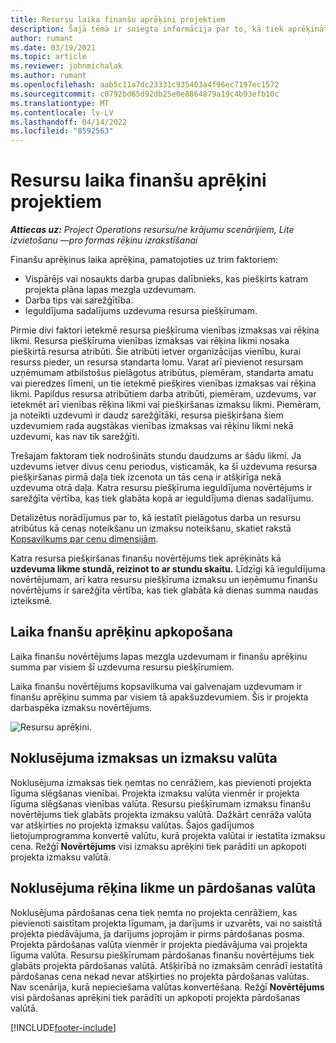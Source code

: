 ```yaml
---
title: Resursu laika finanšu aprēķini projektiem
description: Šajā tēmā ir sniegta informācija par to, kā tiek aprēķināti laika finanšu aprēķini.
author: rumant
ms.date: 03/19/2021
ms.topic: article
ms.reviewer: johnmichalak
ms.author: rumant
ms.openlocfilehash: aab5c11a7dc23331c935403a4f96ec7197ec1572
ms.sourcegitcommit: c0792bd65d92db25e0e8864879a19c4b93efb10c
ms.translationtype: MT
ms.contentlocale: lv-LV
ms.lasthandoff: 04/14/2022
ms.locfileid: "8592563"
---
```

# <a name="financial-estimates-for-resource-time-on-projects"></a>Resursu laika finanšu aprēķini projektiem

_**Attiecas uz:** Project Operations resursu/ne krājumu scenārijiem, Lite izvietošanu —pro formas rēķinu izrakstīšanai_

Finanšu aprēķinus laika aprēķina, pamatojoties uz trim faktoriem: 

- Vispārējs vai nosaukts darba grupas dalībnieks, kas piešķirts katram projekta plāna lapas mezgla uzdevumam. 
- Darba tips vai sarežģītība.
- Ieguldījuma sadalījums uzdevuma resursa piešķīrumam. 

Pirmie divi faktori ietekmē resursa piešķīruma vienības izmaksas vai rēķina likmi. Resursa piešķīruma vienības izmaksas vai rēķina likmi nosaka piešķirtā resursa atribūti. Šie atribūti ietver organizācijas vienību, kurai resurss pieder, un resursa standarta lomu. Varat arī pievienot resursam uzņēmumam atbilstošus pielāgotus atribūtus, piemēram, standarta amatu vai pieredzes līmeni, un tie ietekmē piešķires vienības izmaksas vai rēķina likmi.
Papildus resursa atribūtiem darba atribūti, piemēram, uzdevums, var ietekmēt arī vienības rēķina likmi vai piešķiršanas izmaksu likmi. Piemēram, ja noteikti uzdevumi ir daudz sarežģītāki, resursa piešķiršana šiem uzdevumiem rada augstākas vienības izmaksas vai rēķinu likmi nekā uzdevumi, kas nav tik sarežģīti.   

Trešajam faktoram tiek nodrošināts stundu daudzums ar šādu likmi. Ja uzdevums ietver divus cenu periodus, visticamāk, ka šī uzdevuma resursa piešķiršanas pirmā daļa tiek izcenota un tās cena ir atšķirīga nekā uzdevuma otrā daļa. Katra resursu piešķīruma ieguldījuma novērtējums ir sarežģīta vērtība, kas tiek glabāta kopā ar ieguldījuma dienas sadalījumu.

Detalizētus norādījumus par to, kā iestatīt pielāgotus darba un resursu atribūtus kā cenas noteikšanu un izmaksu noteikšanu, skatiet rakstā [Kopsavilkums par cenu dimensijām](../pricing-costing/pricing-dimensions-overview.md).

Katra resursa piešķiršanas finanšu novērtējums tiek aprēķināts kā **uzdevuma likme stundā, reizinot to ar stundu skaitu.**  Līdzīgi kā ieguldījuma novērtējumam, arī katra resursu piešķīruma izmaksu un ieņēmumu finanšu novērtējums ir sarežģīta vērtība, kas tiek glabāta kā dienas summa naudas izteiksmē. 

## <a name="summarizing-financial-estimates-for-time"></a>Laika fnanšu aprēķinu apkopošana
Laika finanšu novērtējums lapas mezgla uzdevumam ir finanšu aprēķinu summa par visiem šī uzdevuma resursu piešķīrumiem.

Laika finanšu novērtējums kopsavilkuma vai galvenajam uzdevumam ir finanšu aprēķinu summa par visiem tā apakšuzdevumiem. Šis ir projekta darbaspēka izmaksu novērtējums. 

![Resursu aprēķini.](./media/navigation12.png)

## <a name="default-cost-price-and-cost-currency"></a>Noklusējuma izmaksas un izmaksu valūta

Noklusējuma izmaksas tiek ņemtas no cenrāžiem, kas pievienoti projekta līguma slēgšanas vienībai. Projekta izmaksu valūta vienmēr ir projekta līguma slēgšanas vienības valūta. Resursu piešķīrumam izmaksu finanšu novērtējums tiek glabāts projekta izmaksu valūtā. Dažkārt cenrāža valūta var atšķirties no projekta izmaksu valūtas. Šajos gadījumos lietojumprogramma konvertē valūtu, kurā projekta valūtai ir iestatīta izmaksu cena. Režģī **Novērtējums** visi izmaksu aprēķini tiek parādīti un apkopoti projekta izmaksu valūtā. 

## <a name="default-bill-rate-and-sales-currency"></a>Noklusējuma rēķina likme un pārdošanas valūta

Noklusējuma pārdošanas cena tiek ņemta no projekta cenrāžiem, kas pievienoti saistītam projekta līgumam, ja darījums ir uzvarēts, vai no saistītā projekta piedāvājuma, ja darījums joprojām ir pirms pārdošanas posma. Projekta pārdošanas valūta vienmēr ir projekta piedāvājuma vai projekta līguma valūta. Resursu piešķīrumam pārdošanas finanšu novērtējums tiek glabāts projekta pārdošanas valūtā. Atšķirībā no izmaksām cenrādī iestatītā pārdošanas cena nekad nevar atšķirties no projekta pārdošanas valūtas. Nav scenārija, kurā nepieciešama valūtas konvertēšana. Režģī **Novērtējums** visi pārdošanas aprēķini tiek parādīti un apkopoti projekta pārdošanas valūtā. 

[!INCLUDE[footer-include](../includes/footer-banner.md)]
